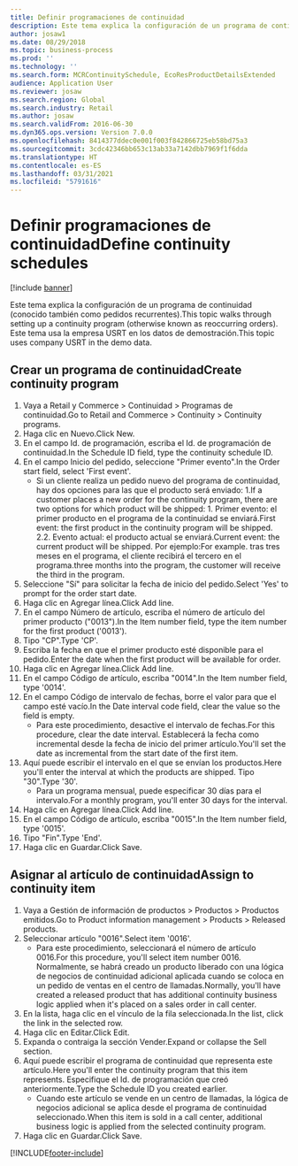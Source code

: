```yaml
---
title: Definir programaciones de continuidad
description: Este tema explica la configuración de un programa de continuidad (conocido también como pedidos recurrentes).
author: josaw1
ms.date: 08/29/2018
ms.topic: business-process
ms.prod: ''
ms.technology: ''
ms.search.form: MCRContinuitySchedule, EcoResProductDetailsExtended
audience: Application User
ms.reviewer: josaw
ms.search.region: Global
ms.search.industry: Retail
ms.author: josaw
ms.search.validFrom: 2016-06-30
ms.dyn365.ops.version: Version 7.0.0
ms.openlocfilehash: 8414377ddec0e001f003f842866725eb58bd75a3
ms.sourcegitcommit: 3cdc42346bb653c13ab33a7142dbb7969f1f6dda
ms.translationtype: HT
ms.contentlocale: es-ES
ms.lasthandoff: 03/31/2021
ms.locfileid: "5791616"
---
```

# <a name="define-continuity-schedules"></a><span data-ttu-id="bfe80-103">Definir programaciones de continuidad</span><span class="sxs-lookup"><span data-stu-id="bfe80-103">Define continuity schedules</span></span>

[!include [banner](../includes/banner.md)]

<span data-ttu-id="bfe80-104">Este tema explica la configuración de un programa de continuidad (conocido también como pedidos recurrentes).</span><span class="sxs-lookup"><span data-stu-id="bfe80-104">This topic walks through setting up a continuity program (otherwise known as reoccurring orders).</span></span> <span data-ttu-id="bfe80-105">Este tema usa la empresa USRT en los datos de demostración.</span><span class="sxs-lookup"><span data-stu-id="bfe80-105">This topic uses company USRT in the demo data.</span></span>


## <a name="create-continuity-program"></a><span data-ttu-id="bfe80-106">Crear un programa de continuidad</span><span class="sxs-lookup"><span data-stu-id="bfe80-106">Create continuity program</span></span>
1. <span data-ttu-id="bfe80-107">Vaya a Retail y Commerce > Continuidad > Programas de continuidad.</span><span class="sxs-lookup"><span data-stu-id="bfe80-107">Go to Retail and Commerce > Continuity > Continuity programs.</span></span>
2. <span data-ttu-id="bfe80-108">Haga clic en Nuevo.</span><span class="sxs-lookup"><span data-stu-id="bfe80-108">Click New.</span></span>
3. <span data-ttu-id="bfe80-109">En el campo Id. de programación, escriba el Id. de programación de continuidad.</span><span class="sxs-lookup"><span data-stu-id="bfe80-109">In the Schedule ID field, type the continuity schedule ID.</span></span>
4. <span data-ttu-id="bfe80-110">En el campo Inicio del pedido, seleccione "Primer evento".</span><span class="sxs-lookup"><span data-stu-id="bfe80-110">In the Order start field, select 'First event'.</span></span>
    * <span data-ttu-id="bfe80-111">Si un cliente realiza un pedido nuevo del programa de continuidad, hay dos opciones para las que el producto será enviado:  1.</span><span class="sxs-lookup"><span data-stu-id="bfe80-111">If a customer places a new order for the continuity program, there are two options for which product will be shipped:  1.</span></span> <span data-ttu-id="bfe80-112">Primer evento: el primer producto en el programa de la continuidad se enviará.</span><span class="sxs-lookup"><span data-stu-id="bfe80-112">First event: the first product in the continuity program will be shipped.</span></span>  <span data-ttu-id="bfe80-113">2.</span><span class="sxs-lookup"><span data-stu-id="bfe80-113">2.</span></span> <span data-ttu-id="bfe80-114">Evento actual: el producto actual se enviará.</span><span class="sxs-lookup"><span data-stu-id="bfe80-114">Current event: the current product will be shipped.</span></span> <span data-ttu-id="bfe80-115">Por ejemplo:</span><span class="sxs-lookup"><span data-stu-id="bfe80-115">For example.</span></span> <span data-ttu-id="bfe80-116">tras tres meses en el programa, el cliente recibirá el tercero en el programa.</span><span class="sxs-lookup"><span data-stu-id="bfe80-116">three months into the program, the customer will receive the third in the program.</span></span>  
5. <span data-ttu-id="bfe80-117">Seleccione "Sí" para solicitar la fecha de inicio del pedido.</span><span class="sxs-lookup"><span data-stu-id="bfe80-117">Select 'Yes' to prompt for the order start date.</span></span>
6. <span data-ttu-id="bfe80-118">Haga clic en Agregar línea.</span><span class="sxs-lookup"><span data-stu-id="bfe80-118">Click Add line.</span></span>
7. <span data-ttu-id="bfe80-119">En el campo Número de artículo, escriba el número de artículo del primer producto ("0013").</span><span class="sxs-lookup"><span data-stu-id="bfe80-119">In the Item number field, type the item number for the first product ('0013').</span></span>
8. <span data-ttu-id="bfe80-120">Tipo "CP".</span><span class="sxs-lookup"><span data-stu-id="bfe80-120">Type 'CP'.</span></span>
9. <span data-ttu-id="bfe80-121">Escriba la fecha en que el primer producto esté disponible para el pedido.</span><span class="sxs-lookup"><span data-stu-id="bfe80-121">Enter the date when the first product will be available for order.</span></span>
10. <span data-ttu-id="bfe80-122">Haga clic en Agregar línea.</span><span class="sxs-lookup"><span data-stu-id="bfe80-122">Click Add line.</span></span>
11. <span data-ttu-id="bfe80-123">En el campo Código de artículo, escriba "0014".</span><span class="sxs-lookup"><span data-stu-id="bfe80-123">In the Item number field, type '0014'.</span></span>
12. <span data-ttu-id="bfe80-124">En el campo Código de intervalo de fechas, borre el valor para que el campo esté vacío.</span><span class="sxs-lookup"><span data-stu-id="bfe80-124">In the Date interval code field, clear the value so the field is empty.</span></span>
    * <span data-ttu-id="bfe80-125">Para este procedimiento, desactive el intervalo de fechas.</span><span class="sxs-lookup"><span data-stu-id="bfe80-125">For this procedure, clear the date interval.</span></span> <span data-ttu-id="bfe80-126">Establecerá la fecha como incremental desde la fecha de inicio del primer artículo.</span><span class="sxs-lookup"><span data-stu-id="bfe80-126">You'll set the date as incremental from the start date of the first item.</span></span>  
13. <span data-ttu-id="bfe80-127">Aquí puede escribir el intervalo en el que se envían los productos.</span><span class="sxs-lookup"><span data-stu-id="bfe80-127">Here you'll enter the interval at which the products are shipped.</span></span> <span data-ttu-id="bfe80-128">Tipo "30".</span><span class="sxs-lookup"><span data-stu-id="bfe80-128">Type '30'.</span></span>
    * <span data-ttu-id="bfe80-129">Para un programa mensual, puede especificar 30 días para el intervalo.</span><span class="sxs-lookup"><span data-stu-id="bfe80-129">For a monthly program, you'll enter 30 days for the interval.</span></span>  
14. <span data-ttu-id="bfe80-130">Haga clic en Agregar línea.</span><span class="sxs-lookup"><span data-stu-id="bfe80-130">Click Add line.</span></span>
15. <span data-ttu-id="bfe80-131">En el campo Código de artículo, escriba "0015".</span><span class="sxs-lookup"><span data-stu-id="bfe80-131">In the Item number field, type '0015'.</span></span>
16. <span data-ttu-id="bfe80-132">Tipo "Fin".</span><span class="sxs-lookup"><span data-stu-id="bfe80-132">Type 'End'.</span></span>
17. <span data-ttu-id="bfe80-133">Haga clic en Guardar.</span><span class="sxs-lookup"><span data-stu-id="bfe80-133">Click Save.</span></span>

## <a name="assign-to-continuity-item"></a><span data-ttu-id="bfe80-134">Asignar al artículo de continuidad</span><span class="sxs-lookup"><span data-stu-id="bfe80-134">Assign to continuity item</span></span>
1. <span data-ttu-id="bfe80-135">Vaya a Gestión de información de productos > Productos > Productos emitidos.</span><span class="sxs-lookup"><span data-stu-id="bfe80-135">Go to Product information management > Products > Released products.</span></span>
2. <span data-ttu-id="bfe80-136">Seleccionar artículo "0016".</span><span class="sxs-lookup"><span data-stu-id="bfe80-136">Select item '0016'.</span></span>
    * <span data-ttu-id="bfe80-137">Para este procedimiento, seleccionará el número de artículo 0016.</span><span class="sxs-lookup"><span data-stu-id="bfe80-137">For this procedure, you'll select item number 0016.</span></span> <span data-ttu-id="bfe80-138">Normalmente, se habrá creado un producto liberado con una lógica de negocios de continuidad adicional aplicada cuando se coloca en un pedido de ventas en el centro de llamadas.</span><span class="sxs-lookup"><span data-stu-id="bfe80-138">Normally, you'll have created a released product that has additional continuity business logic applied when it's placed on a sales order in call center.</span></span>  
3. <span data-ttu-id="bfe80-139">En la lista, haga clic en el vínculo de la fila seleccionada.</span><span class="sxs-lookup"><span data-stu-id="bfe80-139">In the list, click the link in the selected row.</span></span>
4. <span data-ttu-id="bfe80-140">Haga clic en Editar.</span><span class="sxs-lookup"><span data-stu-id="bfe80-140">Click Edit.</span></span>
5. <span data-ttu-id="bfe80-141">Expanda o contraiga la sección Vender.</span><span class="sxs-lookup"><span data-stu-id="bfe80-141">Expand or collapse the Sell section.</span></span>
6. <span data-ttu-id="bfe80-142">Aquí puede escribir el programa de continuidad que representa este artículo.</span><span class="sxs-lookup"><span data-stu-id="bfe80-142">Here you'll enter the continuity program that this item represents.</span></span> <span data-ttu-id="bfe80-143">Especifique el Id. de programación que creó anteriormente.</span><span class="sxs-lookup"><span data-stu-id="bfe80-143">Type the Schedule ID you created earlier.</span></span>
    * <span data-ttu-id="bfe80-144">Cuando este artículo se vende en un centro de llamadas, la lógica de negocios adicional se aplica desde el programa de continuidad seleccionado.</span><span class="sxs-lookup"><span data-stu-id="bfe80-144">When this item is sold in a call center, additional business logic is applied from the selected continuity program.</span></span>  
7. <span data-ttu-id="bfe80-145">Haga clic en Guardar.</span><span class="sxs-lookup"><span data-stu-id="bfe80-145">Click Save.</span></span>



[!INCLUDE[footer-include](../../includes/footer-banner.md)]